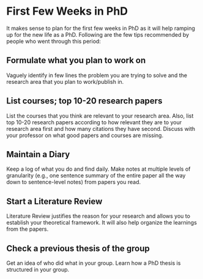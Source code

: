 # First Few Weeks in PhD
It makes sense to plan for the first few weeks in PhD as it will help ramping up for the new life as a PhD. Following are the few tips recommended by people who went through this period:

## Formulate what you plan to work on  
Vaguely identify in few lines the problem you are trying to solve and the research area that you plan to work/publish in.

## List courses; top 10-20 research papers
List the courses that you think are relevant to your research area. Also, list top 10-20 research papers according to how relevant they are to your research area first and how many citations they have second. Discuss with your professor on what good papers and courses are missing.  

## Maintain a Diary
Keep a log of what you do and find daily. Make notes at multiple levels of granularity  (e.g., one sentence summary of the entire paper all the way down to sentence-level notes) from papers you read.

## Start a Literature Review
Literature Review justifies the reason for your research and allows you to establish your theoretical framework. It will also help organize the learnings from the papers.

## Check a previous thesis of the group  
Get an idea of who did what in your group. Learn how a PhD thesis is structured in your group.


